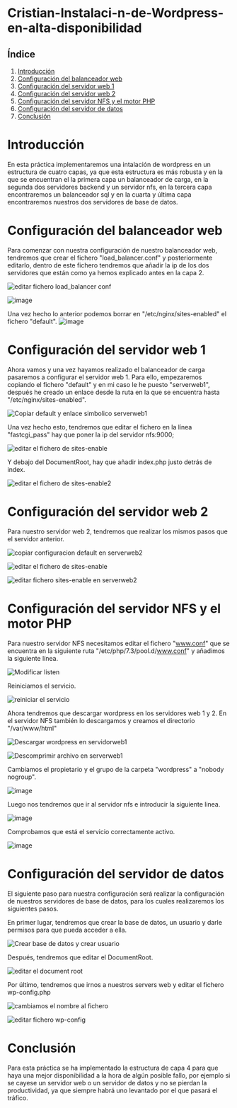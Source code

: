 # Cristian-Instalaci-n-de-Wordpress-en-alta-disponibilidad

## Índice

1. [Introducción](#Introducción)
2. [Configuración del balanceador web](#configuración-del-balanceador-web)
3. [Configuración del servidor web 1](#configuración-del-servidor-web-1)
4. [Configuración del servidor web 2](#configuración-del-servidor-web-2)
5. [Configuración del servidor NFS y el motor PHP](#configuración-del-servidor-NFS-y-el-motor-PHP)
6. [Configuración del servidor de datos](#configuración-del-servidor-de-datos)
7. [Conclusión](#conclusión)

# Introducción

En esta práctica implementaremos una intalación de wordpress en un estructura de cuatro capas, ya que esta estructura es más robusta y en la que se encuentran el la primera capa un balanceador de carga, en la segunda dos servidores backend  y un servidor nfs, en la tercera capa encontraremos un balanceador sql y en la cuarta y última capa encontraremos nuestros dos servidores de base de datos.

# Configuración del balanceador web

Para comenzar con nuestra configuración de nuestro balanceador web, tendremos que crear el fichero "load_balancer.conf" y posteriormente editarlo, dentro de este fichero tendremos que añadir la ip de los dos servidores que están como ya hemos explicado antes en la capa 2.

![editar fichero load_balancer conf](https://github.com/colival03/Cristian-Instalaci-n-de-Wordpress-en-alta-disponibilidad/assets/146434716/0698b8c6-e3bf-4d70-8322-b12d3124db46)

![image](https://github.com/colival03/Cristian-Instalaci-n-de-Wordpress-en-alta-disponibilidad/assets/146434716/01cee1b6-4949-4fa5-bf5c-28023d91ce0f)

Una vez hecho lo anterior podemos borrar en "/etc/nginx/sites-enabled" el fichero "default".
![image](https://github.com/colival03/Cristian-Instalaci-n-de-Wordpress-en-alta-disponibilidad/assets/146434716/7230f39d-f0b5-483b-832a-a9c6483300b4)

# Configuración del servidor web 1

Ahora vamos y una vez hayamos realizado el balanceador de carga pasaremos a configurar el servidor web 1. Para ello, empezaremos copiando el fichero "default" y en mi caso le he puesto "serverweb1", después he creado un enlace desde la ruta en la que se encuentra hasta "/etc/nginx/sites-enabled".

![Copiar default y enlace simbolico serverweb1](https://github.com/colival03/Cristian-Instalaci-n-de-Wordpress-en-alta-disponibilidad/assets/146434716/a851c13c-d46a-4b0f-964a-d2d454dbfb3f)

Una vez hecho esto, tendremos que editar el fichero en la línea "fastcgi_pass" hay que poner la ip del servidor nfs:9000;

![editar el fichero de sites-enable](https://github.com/colival03/Cristian-Instalaci-n-de-Wordpress-en-alta-disponibilidad/assets/146434716/3373b9e9-5dde-49e6-abfe-43e8a96c09d6)

Y debajo del DocumentRoot, hay que añadir index.php justo detrás de index.

![editar el fichero de sites-enable2](https://github.com/colival03/Cristian-Instalaci-n-de-Wordpress-en-alta-disponibilidad/assets/146434716/2ca2ac0f-965a-4cee-9c45-5c7527e0d250)

# Configuración del servidor web 2

Para nuestro servidor web 2, tendremos que realizar los mismos pasos que el servidor anterior.

![copiar configuracion default en serverweb2](https://github.com/colival03/Cristian-Instalaci-n-de-Wordpress-en-alta-disponibilidad/assets/146434716/74aeeb42-2d7a-4a05-8103-e7a6e24f0a48)

![editar el fichero de sites-enable](https://github.com/colival03/Cristian-Instalaci-n-de-Wordpress-en-alta-disponibilidad/assets/146434716/3373b9e9-5dde-49e6-abfe-43e8a96c09d6)

![editar fichero sites-enable en serverweb2](https://github.com/colival03/Cristian-Instalaci-n-de-Wordpress-en-alta-disponibilidad/assets/146434716/8a4b690c-f441-4ee7-a944-8fb0424277ef)

# Configuración del servidor NFS y el motor PHP

Para nuestro servidor NFS necesitamos editar el fichero "www.conf" que se encuentra en la siguiente ruta "/etc/php/7.3/pool.d/www.conf" y añadimos la siguiente línea.

![Modificar listen ](https://github.com/colival03/Cristian-Instalaci-n-de-Wordpress-en-alta-disponibilidad/assets/146434716/7c94eca8-6b07-4175-a0e1-3dd8c57398f7)

Reiniciamos el servicio.

![reiniciar el servicio](https://github.com/colival03/Cristian-Instalaci-n-de-Wordpress-en-alta-disponibilidad/assets/146434716/d1c253c8-0e49-45e6-9b21-6fda286b0ed7)

Ahora tendremos que descargar wordpress en los servidores web 1 y 2. En el servidor NFS también lo descargamos y creamos el directorio "/var/www/html"

![Descargar wordpress en servidorweb1](https://github.com/colival03/Cristian-Instalaci-n-de-Wordpress-en-alta-disponibilidad/assets/146434716/f46e9d22-9753-4639-8315-bc784b8973c6)

![Descomprimir archivo en serverweb1](https://github.com/colival03/Cristian-Instalaci-n-de-Wordpress-en-alta-disponibilidad/assets/146434716/2bd34fec-d3fd-4d4d-8a5d-bed04d4ad982)

Cambiamos el propietario y el grupo de la carpeta "wordpress" a "nobody nogroup".

![image](https://github.com/colival03/Cristian-Instalaci-n-de-Wordpress-en-alta-disponibilidad/assets/146434716/82664b74-a401-4d8e-944e-7ea41b5a1256)

Luego nos tendremos que ir al servidor nfs e introducir la siguiente linea.

![image](https://github.com/colival03/Cristian-Instalaci-n-de-Wordpress-en-alta-disponibilidad/assets/146434716/b9d5877a-0ad7-4ff2-8c3a-cb1029b95f93)

Comprobamos que está el servicio correctamente activo.

![image](https://github.com/colival03/Cristian-Instalaci-n-de-Wordpress-en-alta-disponibilidad/assets/146434716/48396f46-4a4d-41d1-b4ae-0e4078080600)

# Configuración del servidor de datos

El siguiente paso para nuestra configuración será realizar la configuración de nuestros servidores de base de datos, para los cuales realizaremos los siguientes pasos.

En primer lugar, tendremos que crear la base de datos, un usuario y darle permisos para que pueda acceder a ella.

![Crear base de datos y crear usuario](https://github.com/colival03/Cristian-Instalaci-n-de-Wordpress-en-alta-disponibilidad/assets/146434716/bdd5753c-0d5b-4ae6-94f1-cb1a5ddf29ed)

Después, tendremos que editar el DocumentRoot.

![editar el document root](https://github.com/colival03/Cristian-Instalaci-n-de-Wordpress-en-alta-disponibilidad/assets/146434716/d924f5c1-1dcd-4717-9216-c060cd7bbc46)

Por último, tendremos que irnos a nuestros servers web y editar el fichero wp-config.php

![cambiamos el nombre al fichero](https://github.com/colival03/Cristian-Instalaci-n-de-Wordpress-en-alta-disponibilidad/assets/146434716/342058de-ce87-4cb8-a2d2-08445cf7905d)

![editar fichero wp-config](https://github.com/colival03/Cristian-Instalaci-n-de-Wordpress-en-alta-disponibilidad/assets/146434716/143cdfb9-6ffc-4a90-a88f-c21978369979)

# Conclusión

Para esta práctica se ha implementado la estructura de capa 4 para que haya una mejor disponibilidad a la hora de algún posible fallo, por ejemplo si se cayese un servidor web o un servidor de datos y no se pierdan la productividad, ya que siempre habrá uno levantado por el que pasará el tráfico.
